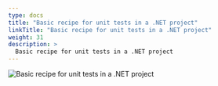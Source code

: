 ```yaml
---
type: docs
title: "Basic recipe for unit tests in a .NET project"
linkTitle: "Basic recipe for unit tests in a .NET project"
weight: 31
description: >
  Basic recipe for unit tests in a .NET project
---
```


![Basic recipe for unit tests in a .NET project](/images/bootcamp-slides/microservices-bootcamp/Slide31.PNG)
